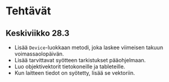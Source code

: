 # Tehtävät

## Keskiviikko 28.3
* Lisää `Device`-luokkaan metodi, joka laskee viimeisen takuun voimassaolopäivän.
* Lisää tarvittavat syötteen tarkistukset pääohjelmaan.
* Luo objektivektorit tietokoneille ja tableteille.
* Kun laitteen tiedot on syötetty, lisää se vektoriin.
